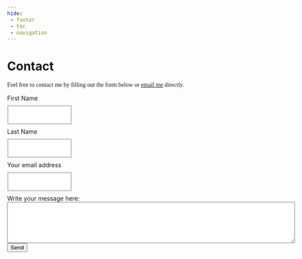 ```yaml
---
hide:
 - footer
 - toc
 - navigation
---
```

<style> 
input[type=text] {
  width: 30%;
  padding: 12px 20px;
  margin: 8px 0;
  box-sizing: border-box;
  border: 3px solid #ccc;
  -webkit-transition: 0.5s;
  transition: 0.5s;
  outline: none;
}

input[type=text]:focus {
  border: 3px solid #555;
}
</style>

# **Contact**

<p style="font-family: Comic Sans MS">Feel free to contact me by filling out the form below or <a href = "mailto: abc@example.com">email me</a> directly.</p>
  
  <form id="fcf-form-id" class="fcf-form-class" method="post" form action="form.php">
    <div class="fcf-form-group">
    <label for="FirstName" class="fcf-label">First Name</label>
    <div class="fcf-input-group">
      <input type="text" id="Name" name="Name" class="fcf-form-control" required font-family=:cursive>
    </div>
  <div class="fcf-form-group">
    <label for="LastName" class="fcf-label">Last Name</label>
    <div class="fcf-input-group">
    <input type="text" id="Name" name="Name" class="fcf-form-control" required>
  </div>
    <div class="fcf-form-group">
    <label for="Email" class="fcf-label">Your email address</label>
    <div class="fcf-input-group">
    <input type="text" id="Email" name="Email" class="fcf-form-control" required>
  </div>
    <div class="fcf-form-group">
    <label for="Message" class="fcf-label">Write your message here:</label>
    <div class="fcf-input-group">
    <textarea id="Message" name="Message" class="fcf-form-control" rows="6" maxlength="3000" cols="81"></textarea>
            </div>
        </div>
        <div class="fcf-form-group">
            <button type="submit" id="fcf-button" class="fcf-btn fcf-btn-primary fcf-btn-lg fcf-btn-block">Send</button>
        </div>